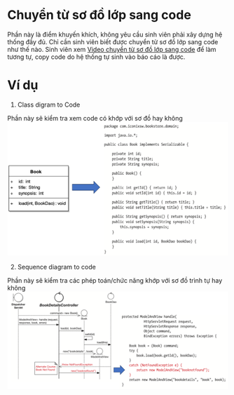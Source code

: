 # Chuyển từ sơ đồ lớp sang code
Phần này là điểm khuyến khích, không yêu cầu sinh viên phải xây dựng hệ thống đầy đủ. Chỉ cần sinh viên biết được chuyển từ sơ đồ lớp sang code như thế nào. Sinh viên xem [Video chuyển từ sơ đồ lớp sang code](https://youtu.be/pAAFXL_tWQ8?si=e4C7CaaD9joXNJG_) để làm tương tự, copy code do hệ thống tự sinh vào báo cáo là được.

# Ví dụ
1. Class digram to Code

Phần này sẽ kiểm tra xem code có khớp với sơ đồ hay không
![Class to Code](/images/Class-to-code-Java.png)

2. Sequence diagram to code

Phần này sẽ kiểm tra các phép toán/chức năng khớp với sơ đồ trình tự hay không
![Sequence to Code](/images/Sequence-to-Code.png)